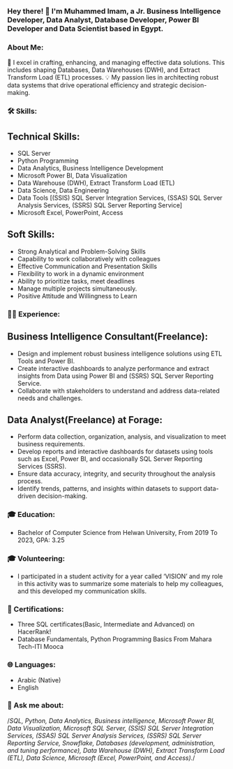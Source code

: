 ### Hey there! 👋 I'm Muhammed Imam, a Jr. Business Intelligence Developer, Data Analyst, Database Developer, Power BI Developer and Data Scientist based in Egypt.

### About Me:

🔭 I excel in crafting, enhancing, and managing effective data solutions. This includes shaping Databases, Data Warehouses (DWH), and Extract Transform Load (ETL) processes.
💡 My passion lies in architecting robust data systems that drive operational efficiency and strategic decision-making.

### 🛠️ Skills:

## Technical Skills:

* SQL Server
* Python Programming
* Data Analytics, Business Intelligence Development
* Microsoft Power BI, Data Visualization
* Data Warehouse (DWH), Extract Transform Load (ETL)
* Data Science, Data Engineering
* Data Tools [(SSIS) SQL Server Integration Services, (SSAS) SQL Server Analysis Services, (SSRS) SQL Server Reporting Service]
* Microsoft Excel, PowerPoint, Access

## Soft Skills:

* Strong Analytical and Problem-Solving Skills
* Capability to work collaboratively with colleagues
* Effective Communication and Presentation Skills
* Flexibility to work in a dynamic environment
* Ability to prioritize tasks, meet deadlines
* Manage multiple projects simultaneously.
* Positive Attitude and Willingness to Learn

### 👨‍💻 Experience:

## Business Intelligence Consultant(Freelance):

* Design and implement robust business intelligence solutions using ETL Tools and Power BI.
* Create interactive dashboards to analyze performance and extract insights from Data using Power BI and (SSRS) SQL Server Reporting Service.
* Collaborate with stakeholders to understand and address data-related needs and challenges.

## Data Analyst(Freelance) at Forage:

* Perform data collection, organization, analysis, and visualization to meet business requirements.
* Develop reports and interactive dashboards for datasets using tools such as Excel, Power BI, and occasionally SQL Server Reporting Services (SSRS).
* Ensure data accuracy, integrity, and security throughout the analysis process.
* Identify trends, patterns, and insights within datasets to support data-driven decision-making.

### 🎓 Education:

* Bachelor of Computer Science from Helwan University, From 2019 To 2023, GPA: 3.25

### 🎓 Volunteering:

* I participated in a student activity for a year called ‘VISION’ and my role in this activity was to summarize some materials to help my colleagues, and this developed my communication skills.

### 🚀 Certifications:

* Three SQL certificates(Basic, Intermediate and Advanced) on HacerRank!
* Database Fundamentals, Python Programming Basics From Mahara Tech-ITI Mooca

### 🌐 Languages:

* Arabic (Native)
* English
  
### 💬 Ask me about:
/*SQL, Python, Data Analytics, Business intelligence, Microsoft Power BI, Data Visualization, Microsoft SQL Server, (SSIS) SQL Server Integration Services, (SSAS) SQL Server Analysis Services, (SSRS) SQL Server Reporting Service, Snowflake, Databases (development, administration, and tuning performance), Data Warehouse (DWH), Extract Transform Load (ETL), Data Science, Microsoft (Excel, PowerPoint, and Access).*/

<!--
**Muhammed-Imam/Muhammed-Imam** is a ✨ _special_ ✨ repository because its `README.md` (this file) appears on your GitHub profile.

Here are some ideas to get you started:

- 🔭 I’m currently working on ...
- 🌱 I’m currently learning ...
- 👯 I’m looking to collaborate on ...
- 🤔 I’m looking for help with ...
- 💬 Ask me about ...
- 📫 How to reach me: ...
- 😄 Pronouns: ...
- ⚡ Fun fact: ...
-->
